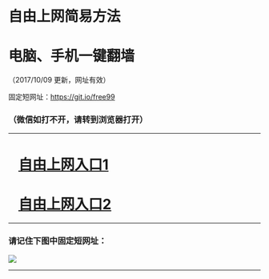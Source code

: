 ﻿# 自由上网简易方法

# 电脑、手机一键翻墙

（2017/10/09 更新，网址有效）

固定短网址：https://git.io/free99

### （微信如打不开，请转到浏览器打开）


***





# &nbsp;&nbsp; <a href="http://ft2838711607.fwq-tz-1001.info/fwqtz01.html?t=100900118103 " target="_blank">自由上网入口1</a>
# &nbsp;&nbsp; <a href="http://ft19028198.fwq-tz-1002.info/fwqtz02.html?t=100900131314 " target="_blank">自由上网入口2</a>
***

### 请记住下图中固定短网址：

<img src="https://s3-us-west-2.amazonaws.com/fwq-1001/yjfq-20170905okok.png" /> 


***

